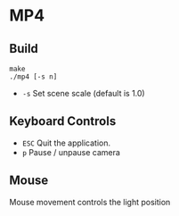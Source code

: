 # MP4

## Build

	make
	./mp4 [-s n]

* `-s` Set scene scale (default is 1.0)

## Keyboard Controls

* `ESC` Quit the application.
* `p` Pause / unpause camera

## Mouse

Mouse movement controls the light position

